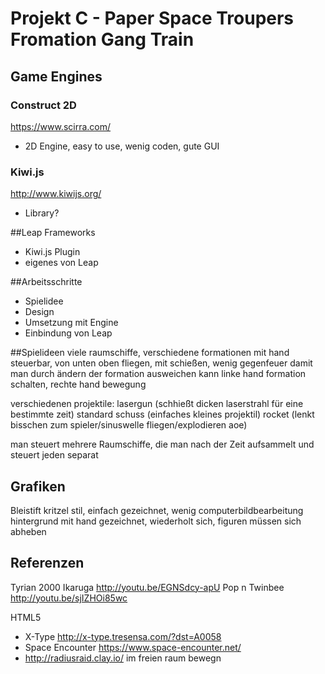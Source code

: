 ﻿# Projekt C - Paper Space Troupers Fromation Gang Train


## Game Engines


### Construct 2D 	
https://www.scirra.com/
* 2D Engine, easy to use, wenig coden, gute GUI

### Kiwi.js		
http://www.kiwijs.org/
* Library? 

##Leap Frameworks
* Kiwi.js Plugin
* eigenes von Leap

##Arbeitsschritte
* Spielidee
* Design
* Umsetzung mit Engine
* Einbindung von Leap

##Spielideen
viele raumschiffe, verschiedene formationen mit hand steuerbar, von unten
oben fliegen, mit schießen, wenig gegenfeuer damit man durch ändern der
formation ausweichen kann
linke hand formation schalten, rechte hand bewegung

verschiedenen projektile: lasergun (schhießt dicken laserstrahl für eine
bestimmte zeit)
standard schuss (einfaches kleines projektil)
rocket (lenkt bisschen zum spieler/sinuswelle fliegen/explodieren aoe)

man steuert mehrere Raumschiffe, die man nach der Zeit aufsammelt und steuert
jeden separat

## Grafiken

Bleistift kritzel stil, einfach gezeichnet, wenig computerbildbearbeitung
hintergrund mit hand gezeichnet, wiederholt sich, figuren müssen sich
abheben

## Referenzen

Tyrian 2000
Ikaruga http://youtu.be/EGNSdcy-apU
Pop n Twinbee http://youtu.be/sjIZHOi85wc

HTML5
* X-Type http://x-type.tresensa.com/?dst=A0058
* Space Encounter https://www.space-encounter.net/
* http://radiusraid.clay.io/ im freien raum bewegn
